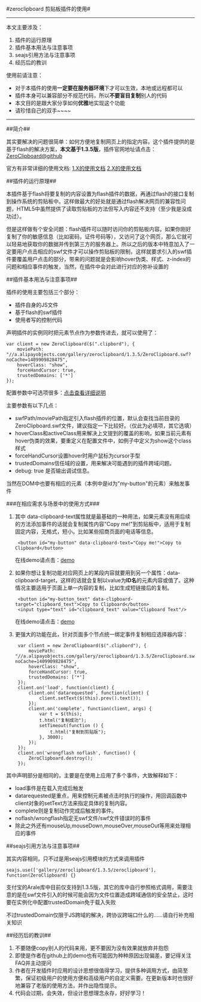 #zeroclipboard 剪贴板插件的使用#

***

本文主要涉及：

1. 插件的运行原理
2. 插件基本用法与注意事项
3. seajs引用方法与注意事项
4. 经历后的教训

使用前请注意：

* 对于本插件的使用**一定要在服务器环境**下才可以生效，本地或远程都可以
* 插件本身可以兼容部分不规范代码，所以**不要盲目复制**别人的代码
* 本文目的是跟大家分享如何**优雅**地实现这个功能
* 请珍惜自己的双手~~~~

***

##简介##

其实要解决的问题很简单：如何方便地复制网页上的指定内容。这个插件提供的是基于flash的解决方案，**本文基于1.3.5版**，插件官网地址请点击：[ZeroClipboard@github](https://github.com/zeroclipboard/zeroclipboard)

官方有非常详细的使用文档: [1.X的使用文档](https://github.com/zeroclipboard/zeroclipboard/blob/1.x-master/docs/instructions.md) [2.X的使用文档](https://github.com/zeroclipboard/zeroclipboard/blob/master/docs/instructions.md)


##插件的运行原理##

本插件基于flash将要复制的内容设置为flash插件的数据，再通过flash的接口复制到操作系统的剪贴板中。这样做最大的好处就是通过flash解决网页的兼容性问题，HTML5中虽然提供了读取剪贴板的方法但写入内容还不支持（至少我是没成功过）。

但是这样做有个安全问题：flash插件可以随时访问你的剪贴板内容。如果你刚好复制了你的敏感信息（比如密码，证件号码等），又访问了这个网页，那么它就可以轻易地获取你的数据并传到第三方的服务器上。所以之后的版本中特意加入了一定要用户点击相应的swf文件才可以操作剪贴板的限制，这样就要求引入的swf插件要覆盖用户点击的部分，带来的问题就是会影响hover伪类、样式、z-index的问题和相应事件的触发，当然，在插件中会对此进行对应的弥补设置的

##插件基本用法与注意事项##

插件的使用主要包括三个部分：

* 插件自身的JS文件
* 基于flash的swf插件
* 使用者写的控制代码

声明插件的实例同时把元素节点作为参数传进去，就可以使用了：

	var client = new ZeroClipboard($(".clipbord"), {
	    moviePath: "//a.alipayobjects.com/gallery/zeroclipboard/1.3.5/ZeroClipboard.swf?noCache=1409909828475",
	    hoverClass: "show",
	    forceHandCursor: true,
	    trustedDomains: ['*']
	});

配置参数中可选项很多：[点击查看详细说明](https://github.com/zeroclipboard/zeroclipboard/blob/1.x-master/docs/instructions.md#configuration-options)

主要参数有以下几点：

* swfPath/moviePath指定引入flash插件的位置，默认会查找当前目录的ZeroClipboard.swf文件，建议指定一下比较好。（仅此为必填项，其它选填）
* hoverClass和activeClass用来解决上文提到的覆盖的影响，如果当前元素有hover伪类的效果，要重定义在配置文件中，如例子中定义为show这个class样式
* forceHandCursor设置hover时用户鼠标为cursor手型
* trustedDomains信任域的设置，用来解决可能遇到的插件跨域问题。
* debug: true  是否输出调试信息。

当然在DOM中也要有相应的元素（本例中是id为"my-button"的元素）来触发事件

###在相应需求与场景中的使用方式###

1. 其中 data-clipboard-text属性就是最基础的一种用法，如果元素没有用后续的方法添加事件的话就会复制属性内容"Copy me!"到剪贴板中，适用于复制固定内容，无格式，短小。比如某些招商页面的电话等信息。

		<button id="my-button" data-clipboard-text="Copy me!">Copy to Clipboard</button>

	在线demo请点击：[demo](http://jsfiddle.net/ffnuku90/)

2. 如果你想让复制功能对应网页上的某段内容就要用到另一个属性：data-clipboard-target，这样的话就会复制以value为**ID名**的元素内容或值了。这种情况主要适用于页面上单一内容的复制，比如生成短链接后的复制。

		<button id="my-button_text" data-clipboard-target="clipboard_text">Copy to Clipboard</button>
		<input type="text" id="clipboard_text" value="Clipboard Text"/>
	在线demo请点击：[demo](http://jsfiddle.net/fdt5bewx/)

3. 更强大的功能在此，针对页面多个节点统一绑定事件复制相应选择器内容：

        var client = new ZeroClipboard($(".clipbord"), {
            moviePath: "//a.alipayobjects.com/gallery/zeroclipboard/1.3.5/ZeroClipboard.swf?noCache=1409909828475",
            hoverClass: "show",
            forceHandCursor: true,
            trustedDomains: ['*']
        });
        client.on('load', function(client) {
            client.on('datarequested', function(client) {
                client.setText($(this).prev().text());
            });
            client.on('complete', function(client, args) {
                var t = $(this);
                t.html("复制成功");
                setTimeout(function () {
                    t.html("复制到剪贴版");
                }, 3000);
            });
        });
        client.on('wrongflash noflash', function() {
            ZeroClipboard.destroy();
        });

其中声明部分是相同的，主要是在使用上应用了多个事件，大致解释如下：

* load事件是在载入完成后触发
* datarequested是重点，用来控制元素被点击时执行的操作，用回调函数中client对象的setText方法来指定具体的复制内容。
* complete则是复制动作完成后触发的事件。
* noflash/wrongflash指定无swf文件/swf文件错误时的事件 
* 除此之外还有mouseUp,mouseDown,mouseOver,mouseOut等用来处理相应的事件

##seajs引用方法与注意事项##

其实内容相同，只不过是用seajs引用模块的方式来调用插件

	seajs.use(['gallery/zeroclipboard/1.3.5/zeroclipboard'], function(ZeroClipboard) {}

支付宝的Arale库中目前仅支持到1.3.5版，其它的库中自行参照格式调用，需要注意的是在swf文件引入的时候可能会因为文件位置造成跨域通信的安全禁止，这时要在实例化中配置trustedDomain免于载入失败

不过trustedDomain仅限于JS跨域的解决，跨协议跨端口什么的……请自行补充相关知识

##经历后的教训##

1. 不要随便copy别人的代码来用，更不要因为没有效果就放弃并抱怨
2. 即使是作者在github上的demo也有可能因为种种原因出现偏差，要记得关注FAQ并主动提问
3. 作者在开发插件时应用的设计思想很值得学习，提供多种调用方式，由简至繁，保证初级用户的使用方便和高级用户的自定义需要。在更新版本时也很好地兼容了老版的使用方法，并作出隐性提示。
4. 代码会过期，会失效，但设计思想理念永存，好好学习！